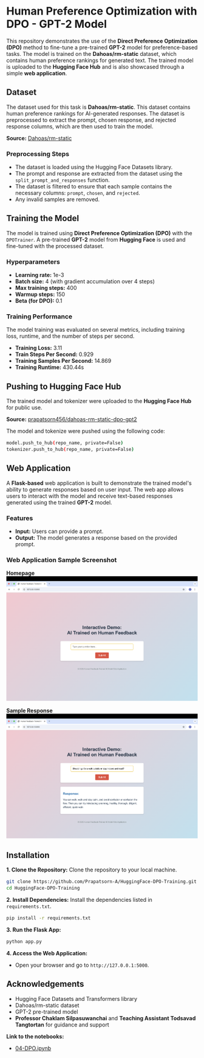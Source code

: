 # Human Preference Optimization with DPO - GPT-2 Model

This repository demonstrates the use of the **Direct Preference Optimization (DPO)** method to fine-tune a pre-trained **GPT-2** model for preference-based tasks. The model is trained on the **Dahoas/rm-static** dataset, which contains human preference rankings for generated text. The trained model is uploaded to the **Hugging Face Hub** and is also showcased through a simple **web application**.

## Dataset
The dataset used for this task is **Dahoas/rm-static**. This dataset contains human preference rankings for AI-generated responses. The dataset is preprocessed to extract the prompt, chosen response, and rejected response columns, which are then used to train the model.

**Source:** [Dahoas/rm-static](https://huggingface.co/datasets/Dahoas/rm-static)


### Preprocessing Steps
- The dataset is loaded using the Hugging Face Datasets library.
- The prompt and response are extracted from the dataset using the `split_prompt_and_responses` function.
- The dataset is filtered to ensure that each sample contains the necessary columns: `prompt`, `chosen`, and `rejected`.
- Any invalid samples are removed.

## Training the Model
The model is trained using **Direct Preference Optimization (DPO)** with the `DPOTrainer`. A pre-trained **GPT-2** model from **Hugging Face** is used and fine-tuned with the processed dataset.

### Hyperparameters
- **Learning rate:** 1e-3
- **Batch size:** 4 (with gradient accumulation over 4 steps)
- **Max training steps:** 400
- **Warmup steps:** 150
- **Beta (for DPO):** 0.1

### Training Performance
The model training was evaluated on several metrics, including training loss, runtime, and the number of steps per second.

- **Training Loss:** 3.11
- **Train Steps Per Second:** 0.929
- **Training Samples Per Second:** 14.869
- **Training Runtime:** 430.44s

## Pushing to Hugging Face Hub
The trained model and tokenizer were uploaded to the **Hugging Face Hub** for public use. 

**Source:** [prapatsorn456/dahoas-rm-static-dpo-gpt2](https://huggingface.co/prapatsorn456/dahoas-rm-static-dpo-gpt2)  

The model and tokenize were pushed using the following code: 
```bash
model.push_to_hub(repo_name, private=False)
tokenizer.push_to_hub(repo_name, private=False)
```

## Web Application
A **Flask-based** web application is built to demonstrate the trained model's ability to generate responses based on user input. The web app allows users to interact with the model and receive text-based responses generated using the trained **GPT-2** model.

### Features
- **Input:** Users can provide a prompt.
- **Output:** The model generates a response based on the provided prompt.

### Web Application Sample Screenshot

**Homepage**
![](images/homepage.png)

**Sample Response**
![](images/web-sample.png)

## Installation

**1. Clone the Repository:** Clone the repository to your local machine.
```bash
git clone https://github.com/Prapatsorn-A/HuggingFace-DPO-Training.git
cd HuggingFace-DPO-Training
```

**2. Install Dependencies:** Install the dependencies listed in `requirements.txt`.
```bash
pip install -r requirements.txt
```

**3. Run the Flask App:**
```bash
python app.py
```

**4. Access the Web Application:**
- Open your browser and go to `http://127.0.0.1:5000`.

## Acknowledgements

- Hugging Face Datasets and Transformers library
- Dahoas/rm-static dataset
- GPT-2 pre-trained model
- **Professor Chaklam Silpasuwanchai** and **Teaching Assistant Todsavad Tangtortan** for guidance and support


**Link to the notebooks:** 
- [04-DPO.ipynb](https://github.com/chaklam-silpasuwanchai/Python-fo-Natural-Language-Processing/blob/main/Code/07%20-%20Human%20Preferences/huggingface/04-DPO.ipynb)